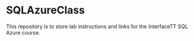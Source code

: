 # SQLAzureClass
This repository is to store lab instructions and links for the InterfaceTT SQL Azure course.
